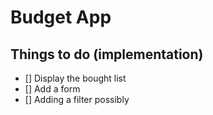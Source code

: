 # Budget App

## Things to do (implementation)

- [] Display the bought list
- [] Add a form
- [] Adding a filter possibly
